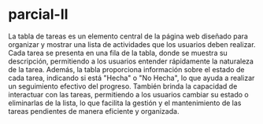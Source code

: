 # parcial-II
La tabla de tareas es un elemento central de la página web diseñado para organizar y mostrar una lista de actividades que los usuarios deben realizar. Cada tarea se presenta en una fila de la tabla, donde se muestra su descripción, permitiendo a los usuarios entender rápidamente la naturaleza de la tarea. Además, la tabla proporciona información sobre el estado de cada tarea, indicando si está "Hecha" o "No Hecha", lo que ayuda a realizar un seguimiento efectivo del progreso. También brinda la capacidad de interactuar con las tareas, permitiendo a los usuarios cambiar su estado o eliminarlas de la lista, lo que facilita la gestión y el mantenimiento de las tareas pendientes de manera eficiente y organizada.
